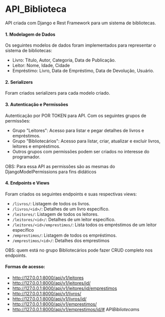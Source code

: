 # API_Biblioteca
API criada com Django e Rest Framework para um sistema de bibliotecas.


#### 1. Modelagem de Dados

Os seguintes modelos de dados foram implementados para representar o sistema de bibliotecas:

- Livro: Título, Autor, Categoria, Data de Publicação.
- Leitor: Nome, Idade, Cidade
- Empréstimo: Livro, Data de Empréstimo, Data de Devolução, Usuário.

#### 2. Serializers

Foram criados serializers para cada modelo criado. 

#### 3. Autenticação e Permissões

Autenticação por POR TOKEN para API. Com os seguintes grupos de permissões:

- Grupo "Leitores": Acesso para listar e pegar detalhes de livros e empréstimos.
- Grupo "Bibliotecários": Acesso para listar, criar, atualizar e excluir livros, leitores e empréstimos.
- Outros grupos com permissões podem ser criados no interesse do programador.

OBS: Para essa API as permissões são as mesmas do DjangoModelPermissions para fins didáticos

#### 4. Endpoints e Views

Foram criados os seguintes endpoints e suas respectivas views:

- `/livros/`: Listagem de todos os livros. 
- `/livros/<id>/`: Detalhes de um livro específico. 
- `/leitores/`: Listagem de todos os leitores. 
- `/leitores/<id>/`: Detalhes de um leitor específico. 
- `/leitores/<id>/emprestimos/`: Lista todos os empréstimos de um leitor específico 
- `/emprestimos/`: Listagem de todos os empréstimos. 
- `/emprestimos/<id>/`: Detalhes dos emprestimos

OBS: quem está no grupo Bibliotecários pode fazer CRUD completo nos endpoints.

#### Formas de acesso:
- http://127.0.0.1:8000/api/v1/leitores
- http://127.0.0.1:8000/api/v1/leitores/id/
- http://127.0.0.1:8000/api/v1/leitores/id/emprestimos
- http://127.0.0.1:8000/api/v1/livros/
- http://127.0.0.1:8000/api/v1/livros/id/
- http://127.0.0.1:8000/api/v1/emprestimos/
- http://127.0.0.1:8000/api/v1/emprestimos/id/#   A P I _ B i b l i o t e c a _ m s  
 